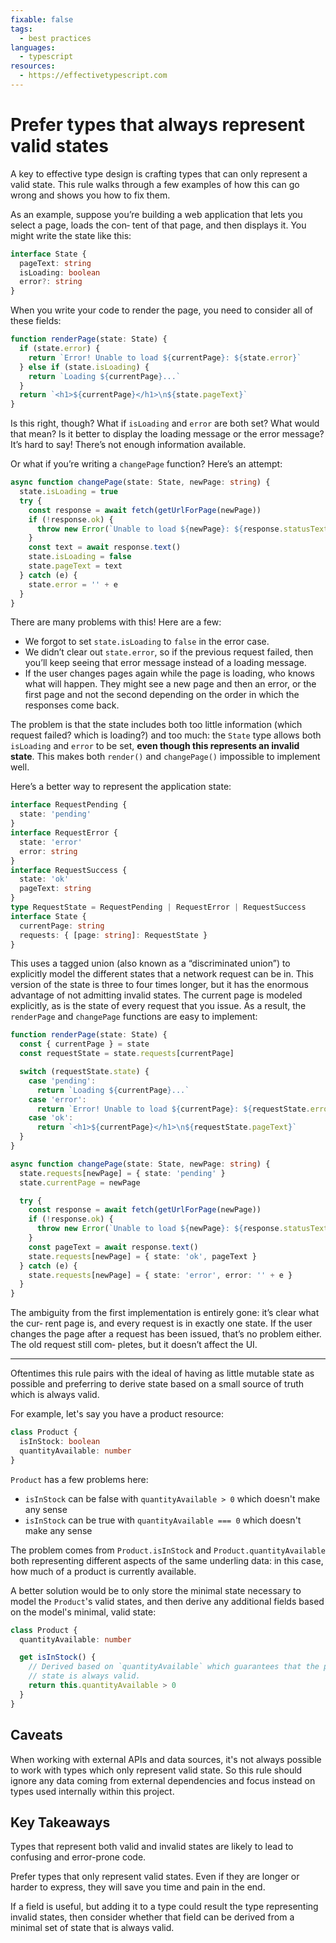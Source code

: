 ```yaml
---
fixable: false
tags:
  - best practices
languages:
  - typescript
resources:
  - https://effectivetypescript.com
---
```


# Prefer types that always represent valid states

A key to effective type design is crafting types that can only represent a valid state. This rule walks through a few examples of how this can go wrong and shows you how to fix them.

As an example, suppose you’re building a web application that lets you select a page, loads the con‐ tent of that page, and then displays it. You might write the state like this:

```ts
interface State {
  pageText: string
  isLoading: boolean
  error?: string
}
```

When you write your code to render the page, you need to consider all of these fields:

```ts
function renderPage(state: State) {
  if (state.error) {
    return `Error! Unable to load ${currentPage}: ${state.error}`
  } else if (state.isLoading) {
    return `Loading ${currentPage}...`
  }
  return `<h1>${currentPage}</h1>\n${state.pageText}`
}
```

Is this right, though? What if `isLoading` and `error` are both set? What would that mean? Is it better to display the loading message or the error message? It’s hard to say! There’s not enough information available.

Or what if you’re writing a `changePage` function? Here’s an attempt:

```ts
async function changePage(state: State, newPage: string) {
  state.isLoading = true
  try {
    const response = await fetch(getUrlForPage(newPage))
    if (!response.ok) {
      throw new Error(`Unable to load ${newPage}: ${response.statusText}`)
    }
    const text = await response.text()
    state.isLoading = false
    state.pageText = text
  } catch (e) {
    state.error = '' + e
  }
}
```

There are many problems with this! Here are a few:

- We forgot to set `state.isLoading` to `false` in the error case.
- We didn’t clear out `state.error`, so if the previous request failed, then you’ll keep seeing that error message instead of a loading message.
- If the user changes pages again while the page is loading, who knows what will happen. They might see a new page and then an error, or the first page and not the second depending on the order in which the responses come back.

The problem is that the state includes both too little information (which request failed? which is loading?) and too much: the `State` type allows both `isLoading` and `error` to be set, **even though this represents an invalid state**. This makes both `render()` and `changePage()` impossible to implement well.

Here’s a better way to represent the application state:

```ts
interface RequestPending {
  state: 'pending'
}
interface RequestError {
  state: 'error'
  error: string
}
interface RequestSuccess {
  state: 'ok'
  pageText: string
}
type RequestState = RequestPending | RequestError | RequestSuccess
interface State {
  currentPage: string
  requests: { [page: string]: RequestState }
}
```

This uses a tagged union (also known as a “discriminated union”) to explicitly model the different states that a network request can be in. This version of the state is three to four times longer, but it has the enormous advantage of not admitting invalid states. The current page is modeled explicitly, as is the state of every request that you issue. As a result, the `renderPage` and `changePage` functions are easy to implement:

```ts
function renderPage(state: State) {
  const { currentPage } = state
  const requestState = state.requests[currentPage]

  switch (requestState.state) {
    case 'pending':
      return `Loading ${currentPage}...`
    case 'error':
      return `Error! Unable to load ${currentPage}: ${requestState.error}`
    case 'ok':
      return `<h1>${currentPage}</h1>\n${requestState.pageText}`
  }
}

async function changePage(state: State, newPage: string) {
  state.requests[newPage] = { state: 'pending' }
  state.currentPage = newPage

  try {
    const response = await fetch(getUrlForPage(newPage))
    if (!response.ok) {
      throw new Error(`Unable to load ${newPage}: ${response.statusText}`)
    }
    const pageText = await response.text()
    state.requests[newPage] = { state: 'ok', pageText }
  } catch (e) {
    state.requests[newPage] = { state: 'error', error: '' + e }
  }
}
```

The ambiguity from the first implementation is entirely gone: it’s clear what the cur‐ rent page is, and every request is in exactly one state. If the user changes the page after a request has been issued, that’s no problem either. The old request still com‐ pletes, but it doesn’t affect the UI.

---

Oftentimes this rule pairs with the ideal of having as little mutable state as possible and preferring to derive state based on a small source of truth which is always valid.

For example, let's say you have a product resource:

```ts
class Product {
  isInStock: boolean
  quantityAvailable: number
}
```

`Product` has a few problems here:

- `isInStock` can be false with `quantityAvailable > 0` which doesn't make any sense
- `isInStock` can be true with `quantityAvailable === 0` which doesn't make any sense

The problem comes from `Product.isInStock` and `Product.quantityAvailable` both representing different aspects of the same underling data: in this case, how much of a product is currently available.

A better solution would be to only store the minimal state necessary to model the `Product`'s valid states, and then derive any additional fields based on the model's minimal, valid state:

```ts
class Product {
  quantityAvailable: number

  get isInStock() {
    // Derived based on `quantityAvailable` which guarantees that the product's
    // state is always valid.
    return this.quantityAvailable > 0
  }
}
```

## Caveats

When working with external APIs and data sources, it's not always possible to work with types which only represent valid state. So this rule should ignore any data coming from external dependencies and focus instead on types used internally within this project.

## Key Takeaways

Types that represent both valid and invalid states are likely to lead to confusing and error-prone code.

Prefer types that only represent valid states. Even if they are longer or harder to express, they will save you time and pain in the end.

If a field is useful, but adding it to a type could result the type representing invalid states, then consider whether that field can be derived from a minimal set of state that is always valid.
